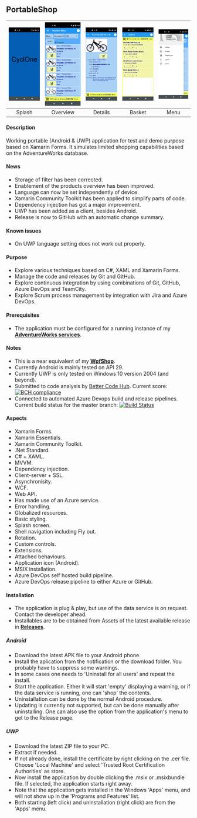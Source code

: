 ## PortableShop

|![splash](Screenshots/splash.png)|![overview](Screenshots/overview.png)|![details](Screenshots/details.png)|![basket](Screenshots/basket.png)|![menu](Screenshots/menu.png)|
|:-:|:-:|:-:|:-:|:-:|
|Splash|Overview|Details|Basket|Menu|

#### Description
Working portable (Android & UWP) application for test and demo purpose based on Xamarin Forms. It simulates limited shopping capabilities based on the AdventureWorks database.

#### News
* Storage of filter has been corrected.
* Enablement of the products overview has been improved.
* Language can now be set independently of device.
* Xamarin Community Toolkit has been applied to simplify parts of code.  
* Dependency injection has got a major improvement.
* UWP has been added as a client, besides Android.
* Release is now to GitHub with an automatic change summary.

#### Known issues
* On UWP language setting does not work out properly.

#### Purpose
* Explore various techniques based on C#, XAML and Xamarin Forms.
* Manage the code and releases by Git and GitHub.
* Explore continuous integration by using combinations of Git, GitHub, Azure DevOps and TeamCity.
* Explore Scrum process management by integration with Jira and Azure DevOps.

#### Prerequisites
* The application must be configured for a running instance of my **[AdventureWorks services](https://github.com/a-einstein/AdventureWorks/blob/master/README.md)**.

#### Notes
* This is a near equivalent of my **[WpfShop](https://github.com/a-einstein/WpfShop)**.
* Currently Android is mainly tested on API 29.
* Currently UWP is only tested on Windows 10 version 2004 (and beyond).
* Submitted to code analysis by [Better Code Hub](https://bettercodehub.com). Current score: [![BCH compliance](https://bettercodehub.com/edge/badge/a-einstein/PortableShop)](https://bettercodehub.com)
* Connected to automated Azure Devops build and release pipelines. Current build status for the master branch: [![Build Status](https://dev.azure.com/RcsProjects/PortableShop/_apis/build/status/Build%20APK?branchName=master)](https://dev.azure.com/RcsProjects/PortableShop/_build/latest?definitionId=13&branchName=master)

#### Aspects
* Xamarin Forms.
* Xamarin Essentials.
* Xamarin Community Toolkit.
* .Net Standard.
* C# + XAML.
* MVVM.
* Dependency injection.
* Client-server + SSL.
* Asynchronisity.
* WCF.
* Web API.
* Has made use of an Azure service.
* Error handling.
* Globalized resources.
* Basic styling.
* Splash screen.
* Shell navigation including Fly out.
* Rotation.
* Custom controls.
* Extensions.
* Attached behaviours.
* Application icon (Android).
* MSIX installation.
* Azure DevOps self hosted build pipeline.
* Azure DevOps release pipeline to either Azure or GitHub.

#### Installation
* The application is plug & play, but use of the data service is on request. Contact the developer ahead. 
* Installables are to be obtained from Assets of the latest available release in **[Releases](https://github.com/a-einstein/PortableShop/releases)**.

##### Android
* Download the latest APK file to your Android phone. 
* Install the aplication from the notification or the download folder. You probably have to suppress some warnings.
* In some cases one needs to 'Uninstall for all users' and repeat the install.
* Start the application. Either it will start 'empty' displaying a warning, or if the data service is running, one can 'shop' the contents.
* Uninstallation can be done by the normal Android procedure.
* Updating is currently not supported, but can be done manually after uninstalling. One can also use the option from the application's menu to get to the Release page.

##### UWP
* Download the latest ZIP file to your PC. 
* Extract if needed.
* If not already done, install the certificate by right clicking on the .cer file. Choose 'Local Machine' and select 'Trusted Root Certification Authorities' as store.
* Now install the application by double clicking the .msix or .msixbundle file. If selected, the application starts right away.
* Note that the application gets installed in the Windows 'Apps' menu, and will not show up in the 'Programs and Features' list.
* Both starting (left click) and uninstallation (right click) are from the 'Apps' menu.

